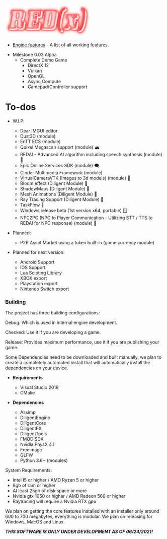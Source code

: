 ![REDx Engine Logo](coollogo_com-117703856.png "REDx Engine Logo") 
* [Engine features](https://github.com/Redeaux-Games/REDx-Game-Engine/blob/master/FEATURES.md) - A list of all working features.


+ Milestone 0.03 Alpha
	- Complete Demo Game
        - DirectX 12
        - Vulkan
        - OpenGL
        - Async Compute
        - Gamepad/Controller support

# To-dos 

  + W.I.P:
    - Dear IMGUI editor
    - Dust3D (module)
    - EnTT ECS (module)
    - Quixel Megascan support (module) 🏔️
    - REDAI - Advanced AI algorithm including speech synthesis (module) 🤖
    - Epic Online Services SDK (module) 🗨️
    - Cinder Multimedia Framework (module)
    - VirtualCameraVTK (Images to 3d models) (module) 📸
    - Bloom effect (Diligent Module) 🌋
    - ShadowMaps (Diligent Module) 👀
    - Mesh Animations (Diligent Module) 🔲
    - Ray Tracing Support (Diligent Module) 🌄
    - TaskFlow 💪
    - Windows release beta (1st version x64, portable) 🪟
    - NPC2PC (NPC to Player Communication - Utilizing STT / TTS to REDAI for NPC response) (module) 👧
	
  + Planned:
    - P2P Asset Market using a token built-in (game currency module)

  + Planned for next version:
    - Android Support 
    - IOS Support
    - Lua Scipting Library
    - XBOX export
    - Playstation export
    - Nintendo Switch export


### Building
The project has three building configurations:

Debug: Which is used in internal engine development.

Checked: Use it if you are developing a game.

Release: Provides maximum performance, use it if you are publishing your game.


Some Dependencies need to be downloaded and built manually,
we plan to create a completely automated install that will automatically
install the dependencies on your device.

+ __Requirements__
  - Visual Studio 2019
  - CMake

+ __Dependencies__
  - Assimp
  - DiligentEngine
  - DiligentCore
  - DiligentFX
  - DiligentTools
  - FMOD SDK
  - Nvidia PhysX 4.1
  - Freeimage
  - GLFW 
  - Python 3.6+ (modules)


System Requirements:
  - Intel I5 or higher / AMD Ryzen 5 or higher
  - 8gb of ram or higher
  - At least 25gb of disk space or more
  - Nvidia gtx 1050 or higher / AMD Radeon 560 or higher
  - Raytracing will require a Nvidia RTX gpu

We plan on getting the core features installed with 
an installer only around 600 to 700 megabytes, 
everything is modular. We plan on releasing for Windows,
MacOS and Linux.

***THIS SOFTWARE IS ONLY UNDER DEVELOPMENT AS OF 06/24/2021!***


  
  
  
  
  
  
  
  
  
  
  
  
  
  
  
  
  
  
  
  
  
  
  
  
  
  
